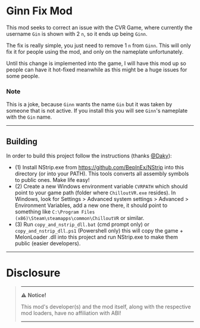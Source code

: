 # Ginn Fix Mod

This mod seeks to correct an issue with the CVR Game, where currently the username `Gin` is shown with 2 `n`, so it ends
up being `Ginn`.

The fix is really simple, you just need to remove 1 `n` from `Ginn`. This will only fix it for people using the mod, and
only on the nameplate unfortunately.

Until this change is implemented into the game, I will have this mod up so people can have it hot-fixed meanwhile as 
this might be a huge issues for some people.

### Note
This is a joke, because `Ginn` wants the name `Gin` but it was taken by someone that is not active. If you install this
you will see `Ginn`'s nameplate with the `Gin` name.

---

## Building

In order to build this project follow the instructions (thanks [@Daky](https://github.com/dakyneko)):

- (1) Install NStrip.exe from https://github.com/BepInEx/NStrip into this directory (or into your PATH). This tools
  converts all assembly symbols to public ones. Make life easy!
- (2) Create a new Windows environment variable `CVRPATH` which should point to your game path (folder
  where `ChilloutVR.exe` resides). In Windows, look for Settings > Advanced system settings > Advanced > Environment
  Variables, add a new one there, it should point to something
  like `C:\Program Files (x86)\Steam\steamapps\common\ChilloutVR` or similar.
- (3) Run `copy_and_nstrip_dll.bat` (cmd prompt only) or `copy_and_nstrip_dll.ps1` (Powershell only) this will copy the
game + MelonLoader .dll into this project and run NStrip.exe to make them public (easier developers).  


---

# Disclosure  

> ---
> ⚠️ **Notice!**  
>
> This mod's developer(s) and the mod itself, along with the respective mod loaders, have no affiliation with ABI!
>
> ---
